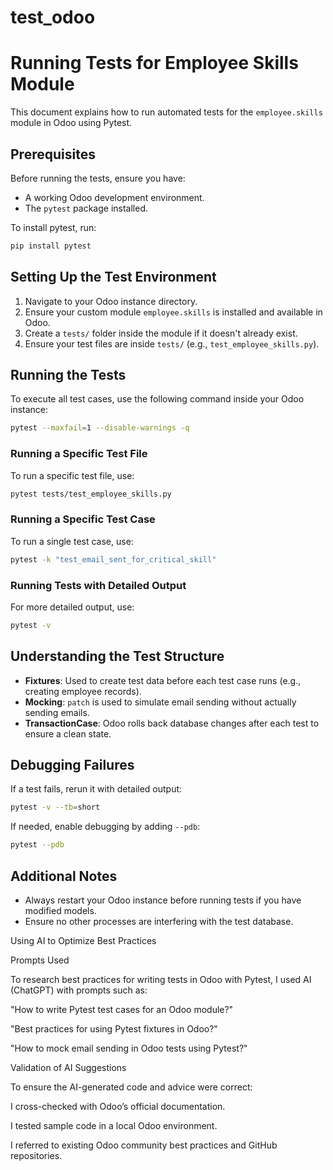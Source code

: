 # test_odoo
# Running Tests for Employee Skills Module

This document explains how to run automated tests for the `employee.skills` module in Odoo using Pytest.

## Prerequisites
Before running the tests, ensure you have:
- A working Odoo development environment.
- The `pytest` package installed.

To install pytest, run:
```bash
pip install pytest
```

## Setting Up the Test Environment
1. Navigate to your Odoo instance directory.
2. Ensure your custom module `employee.skills` is installed and available in Odoo.
3. Create a `tests/` folder inside the module if it doesn't already exist.
4. Ensure your test files are inside `tests/` (e.g., `test_employee_skills.py`).

## Running the Tests
To execute all test cases, use the following command inside your Odoo instance:
```bash
pytest --maxfail=1 --disable-warnings -q
```

### Running a Specific Test File
To run a specific test file, use:
```bash
pytest tests/test_employee_skills.py
```

### Running a Specific Test Case
To run a single test case, use:
```bash
pytest -k "test_email_sent_for_critical_skill"
```

### Running Tests with Detailed Output
For more detailed output, use:
```bash
pytest -v
```

## Understanding the Test Structure
- **Fixtures**: Used to create test data before each test case runs (e.g., creating employee records).
- **Mocking**: `patch` is used to simulate email sending without actually sending emails.
- **TransactionCase**: Odoo rolls back database changes after each test to ensure a clean state.

## Debugging Failures
If a test fails, rerun it with detailed output:
```bash
pytest -v --tb=short
```

If needed, enable debugging by adding `--pdb`:
```bash
pytest --pdb
```

## Additional Notes
- Always restart your Odoo instance before running tests if you have modified models.
- Ensure no other processes are interfering with the test database.

Using AI to Optimize Best Practices

Prompts Used

To research best practices for writing tests in Odoo with Pytest, I used AI (ChatGPT) with prompts such as:

"How to write Pytest test cases for an Odoo module?"

"Best practices for using Pytest fixtures in Odoo?"

"How to mock email sending in Odoo tests using Pytest?"

Validation of AI Suggestions

To ensure the AI-generated code and advice were correct:

I cross-checked with Odoo’s official documentation.

I tested sample code in a local Odoo environment.

I referred to existing Odoo community best practices and GitHub repositories.